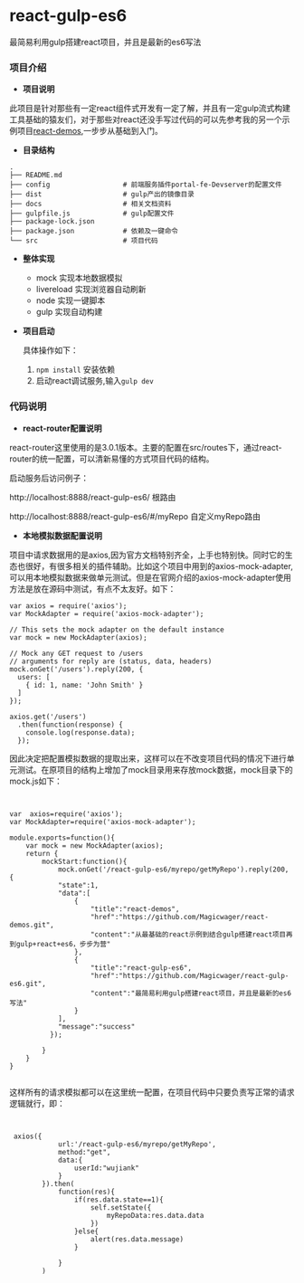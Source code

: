 # react-gulp-es6
最简易利用gulp搭建react项目，并且是最新的es6写法

### 项目介绍
- **项目说明**

此项目是针对那些有一定react组件式开发有一定了解，并且有一定gulp流式构建工具基础的猿友们，对于那些对react还没手写过代码的可以先参考我的另一个示例项目[react-demos](https://github.com/Magicwager/react-demos.git),一步步从基础到入门。


- **目录结构**

```
.
├── README.md
├── config					# 前端服务插件portal-fe-Devserver的配置文件
├── dist					# gulp产出的镜像目录		
├── docs					# 相关文档资料
├── gulpfile.js				# gulp配置文件
├── package-lock.json
├── package.json			# 依赖及一键命令
└── src						# 项目代码
```

- **整体实现**

	* mock 实现本地数据模拟
	* livereload 实现浏览器自动刷新
	* node 实现一键脚本
	* gulp 实现自动构建
	



- **项目启动**

    具体操作如下：
    1. `npm install` 安装依赖
    2. 启动react调试服务,输入`gulp dev`



### 代码说明


- **react-router配置说明**

react-router这里使用的是3.0.1版本。主要的配置在src/routes下，通过react-router的统一配置，可以清新易懂的方式项目代码的结构。

启动服务后访问例子：

http://localhost:8888/react-gulp-es6/       根路由

http://localhost:8888/react-gulp-es6/#/myRepo       自定义myRepo路由

- **本地模拟数据配置说明**

项目中请求数据用的是axios,因为官方文档特别齐全，上手也特别快。同时它的生态也很好，有很多相关的插件辅助。比如这个项目中用到的axios-mock-adapter,可以用本地模拟数据来做单元测试。但是在官网介绍的axios-mock-adapter使用方法是放在源码中测试，有点不太友好。如下：

```
var axios = require('axios');
var MockAdapter = require('axios-mock-adapter');
 
// This sets the mock adapter on the default instance
var mock = new MockAdapter(axios);
 
// Mock any GET request to /users
// arguments for reply are (status, data, headers)
mock.onGet('/users').reply(200, {
  users: [
    { id: 1, name: 'John Smith' }
  ]
});
 
axios.get('/users')
  .then(function(response) {
    console.log(response.data);
  });
```

因此决定把配置模拟数据的提取出来，这样可以在不改变项目代码的情况下进行单元测试。在原项目的结构上增加了mock目录用来存放mock数据，mock目录下的mock.js如下：


```


var  axios=require('axios');
var MockAdapter=require('axios-mock-adapter');

module.exports=function(){
    var mock = new MockAdapter(axios);
    return {
        mockStart:function(){
            mock.onGet('/react-gulp-es6/myrepo/getMyRepo').reply(200, {
            "state":1,
            "data":[
                {
                    "title":"react-demos",
                    "href":"https://github.com/Magicwager/react-demos.git",
                    "content":"从最基础的react示例到结合gulp搭建react项目再到gulp+react+es6，步步为营"
                },
                {
                    "title":"react-gulp-es6",
                    "href":"https://github.com/Magicwager/react-gulp-es6.git",
                    "content":"最简易利用gulp搭建react项目，并且是最新的es6写法"
                }
            ],
            "message":"success"
          });
          
        }
    }
}


```

这样所有的请求模拟都可以在这里统一配置，在项目代码中只要负责写正常的请求逻辑就行，即：


```


 axios({
            url:'/react-gulp-es6/myrepo/getMyRepo',
            method:"get",
            data:{
                userId:"wujiank"
            }
        }).then(
            function(res){
                if(res.data.state==1){
                    self.setState({
                        myRepoData:res.data.data
                    })
                }else{
                    alert(res.data.message)
                }
    
            }
        )

```





